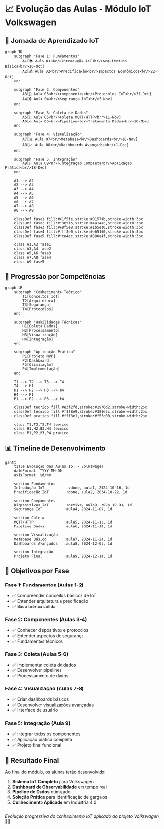 # 📈 Evolução das Aulas - Módulo IoT Volkswagen

## 🎯 Jornada de Aprendizado IoT

```mermaid
graph TD
    subgraph "Fase 1: Fundamentos"
        A1[📚 Aula 01<br/>Introdução IoT<br/>Arquitetura Básica<br/>16-Oct]
        A2[💰 Aula 02<br/>Precificação<br/>Impactos Econômicos<br/>22-Oct]
    end
    
    subgraph "Fase 2: Componentes"
        A3[🔧 Aula 03<br/>Componentes<br/>Protocolos IoT<br/>31-Oct]
        A4[🔒 Aula 04<br/>Segurança IoT<br/>5-Nov]
    end
    
    subgraph "Fase 3: Coleta de Dados"
        A5[📡 Aula 05<br/>Coleta MQTT/HTTP<br/>11-Nov]
        A6[⚙️ Aula 06<br/>Pipeline<br/>Tratamento Dados<br/>18-Nov]
    end
    
    subgraph "Fase 4: Visualização"
        A7[📊 Aula 07<br/>Metabase<br/>Dashboards<br/>28-Nov]
        A8[📈 Aula 08<br/>Dashboards Avançados<br/>1-Dec]
    end
    
    subgraph "Fase 5: Integração"
        A9[🚀 Aula 09<br/>Integração Completa<br/>Aplicação Prática<br/>18-Dec]
    end
    
    A1 --> A2
    A2 --> A3
    A3 --> A4
    A4 --> A5
    A5 --> A6
    A6 --> A7
    A7 --> A8
    A8 --> A9
    
    classDef fase1 fill:#e1f5fe,stroke:#01579b,stroke-width:3px
    classDef fase2 fill:#f3e5f5,stroke:#4a148c,stroke-width:3px
    classDef fase3 fill:#e8f5e8,stroke:#1b5e20,stroke-width:3px
    classDef fase4 fill:#fff3e0,stroke:#e65100,stroke-width:3px
    classDef fase5 fill:#fce4ec,stroke:#880e4f,stroke-width:3px
    
    class A1,A2 fase1
    class A3,A4 fase2
    class A5,A6 fase3
    class A7,A8 fase4
    class A9 fase5
```

## 🎯 Progressão por Competências

```mermaid
graph LR
    subgraph "Conhecimento Teórico"
        T1[Conceitos IoT]
        T2[Arquitetura]
        T3[Segurança]
        T4[Protocolos]
    end
    
    subgraph "Habilidades Técnicas"
        H1[Coleta Dados]
        H2[Processamento]
        H3[Visualização]
        H4[Integração]
    end
    
    subgraph "Aplicação Prática"
        P1[Projeto MVP]
        P2[Dashboard]
        P3[Otimização]
        P4[Implementação]
    end
    
    T1 --> T2 --> T3 --> T4
    T4 --> H1
    H1 --> H2 --> H3 --> H4
    H4 --> P1
    P1 --> P2 --> P3 --> P4
    
    classDef teorico fill:#e3f2fd,stroke:#1976d2,stroke-width:2px
    classDef tecnico fill:#f1f8e9,stroke:#388e3c,stroke-width:2px
    classDef pratico fill:#fff8e1,stroke:#f57c00,stroke-width:2px
    
    class T1,T2,T3,T4 teorico
    class H1,H2,H3,H4 tecnico
    class P1,P2,P3,P4 pratico
```

## 📊 Timeline de Desenvolvimento

```mermaid
gantt
    title Evolução das Aulas IoT - Volkswagen
    dateFormat  YYYY-MM-DD
    axisFormat  %d/%m
    
    section Fundamentos
    Introdução IoT           :done, aula1, 2024-10-16, 1d
    Precificação IoT        :done, aula2, 2024-10-22, 1d
    
    section Componentes
    Dispositivos IoT        :active, aula3, 2024-10-31, 1d
    Segurança IoT          :aula4, 2024-11-05, 1d
    
    section Coleta
    MQTT/HTTP              :aula5, 2024-11-11, 1d
    Pipeline Dados         :aula6, 2024-11-18, 1d
    
    section Visualização
    Metabase Básico        :aula7, 2024-11-28, 1d
    Dashboards Avançados   :aula8, 2024-12-01, 1d
    
    section Integração
    Projeto Final          :aula9, 2024-12-18, 1d
```

## 🎯 Objetivos por Fase

### Fase 1: Fundamentos (Aulas 1-2)
- ✅ Compreender conceitos básicos de IoT
- ✅ Entender arquitetura e precificação
- ✅ Base teórica sólida

### Fase 2: Componentes (Aulas 3-4)
- ✅ Conhecer dispositivos e protocolos
- ✅ Entender aspectos de segurança
- ✅ Fundamentos técnicos

### Fase 3: Coleta (Aulas 5-6)
- ✅ Implementar coleta de dados
- ✅ Desenvolver pipelines
- ✅ Processamento de dados

### Fase 4: Visualização (Aulas 7-8)
- ✅ Criar dashboards básicos
- ✅ Desenvolver visualizações avançadas
- ✅ Interface de usuário

### Fase 5: Integração (Aula 9)
- ✅ Integrar todos os componentes
- ✅ Aplicação prática completa
- ✅ Projeto final funcional

## 🚀 Resultado Final

Ao final do módulo, os alunos terão desenvolvido:

1. **Sistema IoT Completo** para Volkswagen
2. **Dashboard de Observabilidade** em tempo real
3. **Pipeline de Dados** otimizado
4. **Solução Prática** para identificação de gargalos
5. **Conhecimento Aplicado** em Indústria 4.0

---

*Evolução progressiva do conhecimento IoT aplicado ao projeto Volkswagen* 🚗✨

